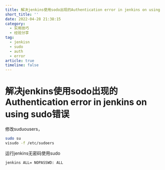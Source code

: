 ```yaml
---
title: 解决jenkins使用sodo出现的Authentication error in jenkins on using sudo错误
short_title: ''
date: 2022-04-28 21:38:15
category:
  - 实用技巧
  - 经验分享
tag:
  - jenkisn
  - sudo
  - auth
  - error
article: true
timeline: false
---
```

# 解决jenkins使用sodo出现的Authentication error in jenkins on using sudo错误

修改suduousers，

```bash
sudo su    
visudo -f /etc/sudoers
```

运行jenkins无密码使用sudo

```bash
jenkins ALL= NOPASSWD: ALL
```